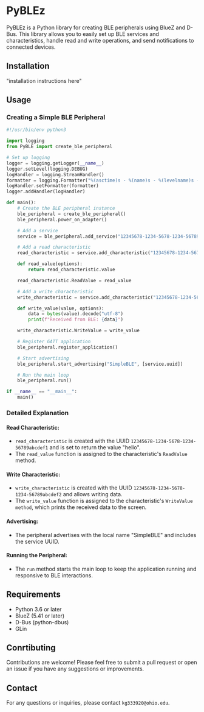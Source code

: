 # PyBLEz

PyBLEz is a Python library for creating BLE peripherals using BlueZ and D-Bus. This library allows you to easily set up BLE services and characteristics, handle read and write operations, and send notifications to connected devices.

## Installation

"installation instructions here"

## Usage

### Creating a Simple BLE Peripheral

```Python
#!/usr/bin/env python3

import logging
from PyBLE import create_ble_peripheral

# Set up logging
logger = logging.getLogger(__name__)
logger.setLevel(logging.DEBUG)
logHandler = logging.StreamHandler()
formatter = logging.Formatter("%(asctime)s - %(name)s - %(levelname)s - %(message)s")
logHandler.setFormatter(formatter)
logger.addHandler(logHandler)

def main():
    # Create the BLE peripheral instance
    ble_peripheral = create_ble_peripheral()
    ble_peripheral.power_on_adapter()

    # Add a service
    service = ble_peripheral.add_service("12345678-1234-5678-1234-56789abcdef0")

    # Add a read characteristic
    read_characteristic = service.add_characteristic("12345678-1234-5678-1234-56789abcdef1", ["read"], bytearray("hello", "utf-8"))

    def read_value(options):
        return read_characteristic.value

    read_characteristic.ReadValue = read_value

    # Add a write characteristic
    write_characteristic = service.add_characteristic("12345678-1234-5678-1234-56789abcdef2", ["write"], b"")

    def write_value(value, options):
        data = bytes(value).decode("utf-8")
        print(f"Received from BLE: {data}")

    write_characteristic.WriteValue = write_value

    # Register GATT application
    ble_peripheral.register_application()

    # Start advertising
    ble_peripheral.start_advertising("SimpleBLE", [service.uuid])

    # Run the main loop
    ble_peripheral.run()

if __name__ == "__main__":
    main()

```

### Detailed Explanation

#### Read Characteristic:

- `read_characteristic` is created with the UUID `12345678-1234-5678-1234-56789abcdef1` and is set to return the value "hello".
- The `read_value` function is assigned to the characteristic's `ReadValue` method.

#### Write Characteristic:

- `write_characteristic` is created with the UUID `12345678-1234-5678-1234-56789abcdef2` and allows writing data.
- The `write_value` function is assigned to the characteristic's `WriteValue method`, which prints the received data to the screen.

#### Advertising:

- The peripheral advertises with the local name "SimpleBLE" and includes the service UUID.

#### Running the Peripheral:

- The `run` method starts the main loop to keep the application running and responsive to BLE interactions.

## Requirements

- Python 3.6 or later
- BlueZ (5.41 or later)
- D-Bus (python-dbus)
- GLin

## Conrtibuting

Contributions are welcome! Please feel free to submit a pull request or open an issue if you have any suggestions or improvements.

## Contact

For any questions or inquiries, please contact `kg333920@ohio.edu`.
